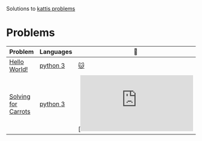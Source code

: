 Solutions to [kattis problems](https://open.kattis.com/problems)
# Problems
| Problem | Languages | :link: |
|-|-|-|
|[Hello World!](https://open.kattis.com/problems/hello)| [python 3](https://github.com/MehrnooshZandi/kattis-solutions/blob/main/python/hello_world!.py)|[:cat:](https://github.com/MehrnooshZandi/kattis-solutions/blob/main/python/hello_world!.py)
|[Solving for Carrots](https://open.kattis.com/problems/carrots)| [python 3](https://github.com/MehrnooshZandi/kattis-solutions/blob/main/python/solving_for_carrots.py)|[![:cat:](https://github.com/MehrnooshZandi/kattis-solutions/blob/main/python/solving_for_carrots.py)
